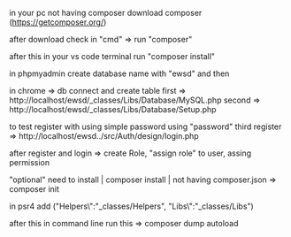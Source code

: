 in your pc not having composer download composer
(https://getcomposer.org/)

after download check in "cmd" => run "composer"

after this in your vs code terminal run "composer install"

in phpmyadmin create database name with "ewsd" and then 

in chrome => db connect and create table
first => http://localhost/ewsd/_classes/Libs/Database/MySQL.php
second => http://localhost/ewsd/_classes/Libs/Database/Setup.php

to test register with using simple password using "password"
third register => http://localhost/ewsd../src/Auth/design/login.php

after register and login => create Role, "assign role" to user, assing permission

"optional"
need to install |
composer install | not having composer.json =>
composer init

in psr4 add ("Helpers\\":"_classes/Helpers",
            "Libs\\":"_classes/Libs")

after this in command line run this =>
composer dump autoload